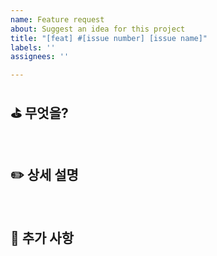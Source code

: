 ```yaml
---
name: Feature request
about: Suggest an idea for this project
title: "[feat] #[issue number] [issue name]"
labels: ''
assignees: ''

---
```


## ⛳️ 무엇을?

<br>

## ✏️ 상세 설명

<br>

## 🌱 추가 사항
